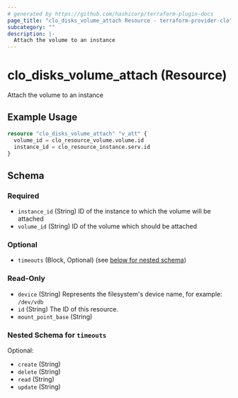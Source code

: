 ```yaml
---
# generated by https://github.com/hashicorp/terraform-plugin-docs
page_title: "clo_disks_volume_attach Resource - terraform-provider-clo"
subcategory: ""
description: |-
  Attach the volume to an instance
---
```


# clo_disks_volume_attach (Resource)

Attach the volume to an instance

## Example Usage

```terraform
resource "clo_disks_volume_attach" "v_att" {
  volume_id = clo_resource_volume.volume.id
  instance_id = clo_resource_instance.serv.id
}
```

<!-- schema generated by tfplugindocs -->
## Schema

### Required

- `instance_id` (String) ID of the instance to which the volume will be attached
- `volume_id` (String) ID of the volume which should be attached

### Optional

- `timeouts` (Block, Optional) (see [below for nested schema](#nestedblock--timeouts))

### Read-Only

- `device` (String) Represents the filesystem's device name, for example: `/dev/vdb`
- `id` (String) The ID of this resource.
- `mount_point_base` (String)

<a id="nestedblock--timeouts"></a>
### Nested Schema for `timeouts`

Optional:

- `create` (String)
- `delete` (String)
- `read` (String)
- `update` (String)


